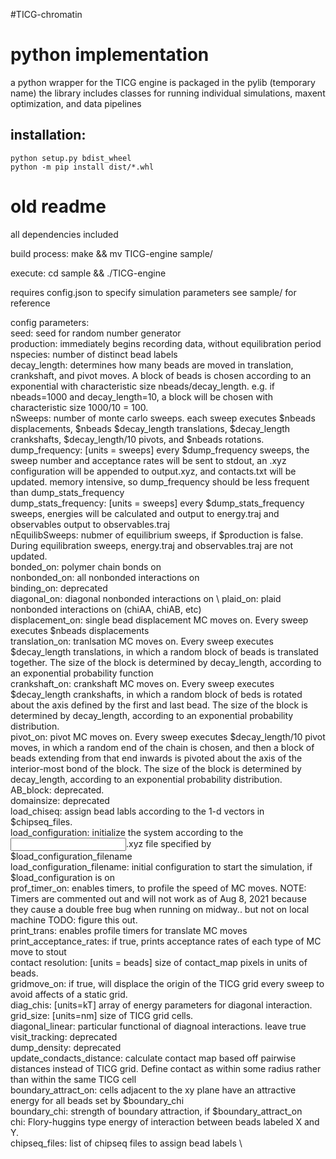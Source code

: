 #TICG-chromatin


# python implementation
a python wrapper for the TICG engine is packaged in the pylib (temporary name)
the library includes classes for running individual simulations, maxent optimization, and data pipelines

## installation:
```
python setup.py bdist_wheel
python -m pip install dist/*.whl
```


# old readme
all dependencies included

build process:
make && mv TICG-engine sample/

execute:
cd sample && ./TICG-engine

requires config.json to specify simulation parameters
see sample/ for reference

config parameters: \
seed: seed for random number generator \
production: immediately begins recording data, without equilibration period \
nspecies: number of distinct bead labels \
decay_length: determines how many beads are moved in translation, crankshaft, and pivot moves. A block of beads is chosen according to an exponential with characteristic size nbeads/decay_length. e.g. if nbeads=1000 and decay_length=10, a block will be chosen with characteristic size 1000/10 = 100.  \
nSweeps: number of monte carlo sweeps. each sweep executes $nbeads displacements, $nbeads $decay_length translations, $decay_length crankshafts, $decay_length/10 pivots, and $nbeads rotations. \
dump_frequency: [units = sweeps] every $dump_frequency sweeps, the sweep number and acceptance rates will be sent to stdout, an .xyz configuration will be appended to output.xyz, and contacts.txt will be updated. memory intensive, so dump_frequency should be less frequent than dump_stats_frequency \
dump_stats_frequency: [units = sweeps] every $dump_stats_frequency sweeps, energies will be calculated and output to energy.traj and observables output to observables.traj \
nEquilibSweeps: nubmer of equilibrium sweeps, if $production is false. During equilibration sweeps, energy.traj and observables.traj are not updated. \
bonded_on: polymer chain bonds on \
nonbonded_on: all nonbonded interactions on \
binding_on: deprecated \
diagonal_on: diagonal nonbonded interactions on \ 
plaid_on: plaid nonbonded interactions on (chiAA, chiAB, etc) \
displacement_on: single bead displacement MC moves on. Every sweep executes $nbeads displacements \
translation_on: tranlsation MC moves on. Every sweep executes $decay_length translations, in which a random block of beads is translated together. The size of the block is determined by decay_length, according to an exponential probability function \
crankshaft_on: crankshaft MC moves on. Every sweep executes $decay_length crankshafts, in which a random block of beds is rotated about the axis defined by the first and last bead. The size of the block is determined by decay_length, according to an exponential probability distribution. \
pivot_on: pivot MC moves on. Every sweep executes $decay_length/10 pivot moves, in which a random end of the chain is chosen, and then a block of beads extending from that end inwards is pivoted about the axis of the interior-most bond of the block. The size of the block is determined by decay_length, according to an exponential probability distribution. \
AB_block: deprecated.  \
domainsize: deprecated \
load_chiseq: assign bead labls according to the 1-d vectors in $chipseq_files. \
load_configuration: initialize the system according to the <input>.xyz file specified by $load_configuration_filename \
load_configuration_filename: initial configuration to start the simulation, if $load_configuration is on \
prof_timer_on: enables timers, to profile the speed of MC moves. NOTE: Timers are commented out and will not work as of Aug 8, 2021 because they cause a double free bug when running on midway.. but not on local machine TODO: figure this out. \
print_trans: enables profile timers for translate MC moves \
print_acceptance_rates: if true, prints acceptance rates of each type of MC move to stout \
contact resolution: [units = beads] size of contact_map pixels in units of beads. \
gridmove_on: if true, will displace the origin of the TICG grid every sweep to avoid affects of a static grid. \
diag_chis: [units=kT] array of energy parameters for diagonal interaction.  \
grid_size: [units=nm] size of TICG grid cells.  \
diagonal_linear: particular functional of diagnoal interactions. leave true \
visit_tracking: deprecated \
dump_density: deprecated \
update_condacts_distance: calculate contact map based off pairwise distances instead of TICG grid. Define contact as within some radius rather than within the same TICG cell \
boundary_attract_on: cells adjacent to the xy plane have an attractive energy for all beads set by $boundary_chi \
boundary_chi: strength of boundary attraction, if $boundary_attract_on  \
chi<XY>: Flory-huggins type energy of interaction between beads labeled X and Y. \
chipseq_files: list of chipseq files to assign bead labels \ 
